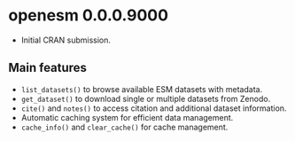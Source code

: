 # openesm 0.0.0.9000

* Initial CRAN submission.

## Main features

* `list_datasets()` to browse available ESM datasets with metadata.
* `get_dataset()` to download single or multiple datasets from Zenodo.
* `cite()` and `notes()` to access citation and additional dataset information.
* Automatic caching system for efficient data management.
* `cache_info()` and `clear_cache()` for cache management.